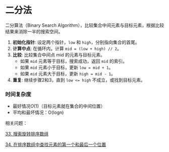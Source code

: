 # 二分法

二分算法（Binary Search Algorithm），比较集合中间元素与目标元素，根据比较结果来消除一半的搜索空间。

1. **初始化指针**: 设定两个指针，`low` 和 `high`，分别指向集合的首尾。
2. **计算中点**: 在循环内，计算 `mid = (low + high) // 2`。
3. **比较**: 比较集合中间点 mid 的元素与目标元素。
   - 如果 `mid` 元素等于目标，搜索成功，返回 `mid` 的索引。
   - 如果 `mid` 元素小于目标，更新 `low = mid + 1`。
   - 如果 `mid` 元素大于目标，更新 `high = mid - 1`。
4. **重复**: 继续步骤2和3，直到 `low <= high` 不成立，或找到目标元素。

### 时间复杂度

- 最好情况*O*(1)（目标元素就在集合的中间位置）
- 平均和最坏情况：O(logn)



相关问题：

[33. 搜索旋转排序数组](https://leetcode.cn/problems/search-in-rotated-sorted-array/)

[34. 在排序数组中查找元素的第一个和最后一个位置](https://leetcode.cn/problems/find-first-and-last-position-of-element-in-sorted-array/)
